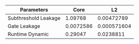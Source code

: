 | Parameters | Core | L2 |
| --- | --- | --- |
| Subthreshold Leakage | 1.09768 | 0.00472789 |
| Gate Leakage | 0.0072586 | 0.000571604 |
| Runtime Dynamic | 0.29047 | 0.0238811 |
